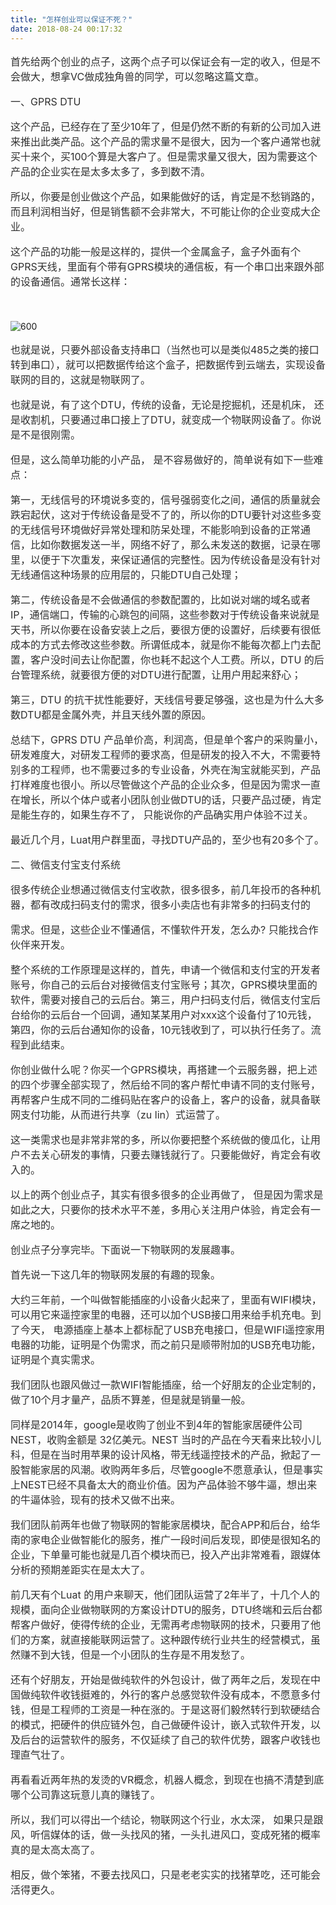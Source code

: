 ```yaml
---
title: "怎样创业可以保证不死？"
date: 2018-08-24 00:17:32
---
```


<p style="color:rgb(47,47,47);font-family:'-apple-system', 'SF UI Text', Arial, 'PingFang SC', 'Hiragino Sans GB', 'Microsoft YaHei', 'WenQuanYi Micro Hei', sans-serif;font-size:16px;">首先给两个创业的点子，这两个点子可以保证会有一定的收入，但是不会做大，想拿VC做成独角兽的同学，可以忽略这篇文章。</p>

<p style="color:rgb(47,47,47);font-family:'-apple-system', 'SF UI Text', Arial, 'PingFang SC', 'Hiragino Sans GB', 'Microsoft YaHei', 'WenQuanYi Micro Hei', sans-serif;font-size:16px;">一、GPRS DTU</p>

<p style="color:rgb(47,47,47);font-family:'-apple-system', 'SF UI Text', Arial, 'PingFang SC', 'Hiragino Sans GB', 'Microsoft YaHei', 'WenQuanYi Micro Hei', sans-serif;font-size:16px;">这个产品，已经存在了至少10年了，但是仍然不断的有新的公司加入进来推出此类产品。这个产品的需求量不是很大，因为一个客户通常也就买十来个，买100个算是大客户了。但是需求量又很大，因为需要这个产品的企业实在是太多太多了，多到数不清。</p>

<p style="color:rgb(47,47,47);font-family:'-apple-system', 'SF UI Text', Arial, 'PingFang SC', 'Hiragino Sans GB', 'Microsoft YaHei', 'WenQuanYi Micro Hei', sans-serif;font-size:16px;">所以，你要是创业做这个产品，如果能做好的话，肯定是不愁销路的，而且利润相当好，但是销售额不会非常大，不可能让你的企业变成大企业。</p>

<p style="color:rgb(47,47,47);font-family:'-apple-system', 'SF UI Text', Arial, 'PingFang SC', 'Hiragino Sans GB', 'Microsoft YaHei', 'WenQuanYi Micro Hei', sans-serif;font-size:16px;">这个产品的功能一般是这样的，提供一个金属盒子，盒子外面有个GPRS天线，里面有个带有GPRS模块的通信板，有一个串口出来跟外部的设备通信。通常长这样：</p>

<p style="color:rgb(47,47,47);font-family:'-apple-system', 'SF UI Text', Arial, 'PingFang SC', 'Hiragino Sans GB', 'Microsoft YaHei', 'WenQuanYi Micro Hei', sans-serif;font-size:16px;"><br /></p>

<div><div><div><img src="https://upload-images.jianshu.io/upload_images/4830067-98dd09353552333e.jpg?imageMogr2/auto-orient/strip%7CimageView2/2/w/600" style="height:auto;" alt="600" /></div></div></div>

<p style="color:rgb(47,47,47);font-family:'-apple-system', 'SF UI Text', Arial, 'PingFang SC', 'Hiragino Sans GB', 'Microsoft YaHei', 'WenQuanYi Micro Hei', sans-serif;font-size:16px;">也就是说，只要外部设备支持串口（当然也可以是类似485之类的接口转到串口），就可以把数据传给这个盒子，把数据传到云端去，实现设备联网的目的，这就是物联网了。</p>

<p style="color:rgb(47,47,47);font-family:'-apple-system', 'SF UI Text', Arial, 'PingFang SC', 'Hiragino Sans GB', 'Microsoft YaHei', 'WenQuanYi Micro Hei', sans-serif;font-size:16px;">也就是说，有了这个DTU，传统的设备，无论是挖掘机，还是机床， 还是收割机，只要通过串口接上了DTU，就变成一个物联网设备了。你说是不是很刚需。</p>

<p style="color:rgb(47,47,47);font-family:'-apple-system', 'SF UI Text', Arial, 'PingFang SC', 'Hiragino Sans GB', 'Microsoft YaHei', 'WenQuanYi Micro Hei', sans-serif;font-size:16px;">但是，这么简单功能的小产品， 是不容易做好的，简单说有如下一些难点：</p>

<p style="color:rgb(47,47,47);font-family:'-apple-system', 'SF UI Text', Arial, 'PingFang SC', 'Hiragino Sans GB', 'Microsoft YaHei', 'WenQuanYi Micro Hei', sans-serif;font-size:16px;">第一，无线信号的环境说多变的，信号强弱变化之间，通信的质量就会跌宕起伏，这对于传统设备是受不了的，所以你的DTU要针对这些多变的无线信号环境做好异常处理和防呆处理，不能影响到设备的正常通信，比如你数据发送一半，网络不好了，那么未发送的数据，记录在哪里，以便于下次重发，来保证通信的完整性。因为传统设备是没有针对无线通信这种场景的应用层的，只能DTU自己处理；</p>

<p style="color:rgb(47,47,47);font-family:'-apple-system', 'SF UI Text', Arial, 'PingFang SC', 'Hiragino Sans GB', 'Microsoft YaHei', 'WenQuanYi Micro Hei', sans-serif;font-size:16px;">第二，传统设备是不会做通信的参数配置的，比如说对端的域名或者IP，通信端口，传输的心跳包的间隔，这些参数对于传统设备来说就是天书，所以你要在设备安装上之后，要很方便的设置好，后续要有很低成本的方式去修改这些参数。所谓低成本，就是你不能每次都上门去配置，客户没时间去让你配置，你也耗不起这个人工费。所以，DTU 的后台管理系统，就要很方便的对DTU进行配置，让用户用起来舒心；</p>

<p style="color:rgb(47,47,47);font-family:'-apple-system', 'SF UI Text', Arial, 'PingFang SC', 'Hiragino Sans GB', 'Microsoft YaHei', 'WenQuanYi Micro Hei', sans-serif;font-size:16px;">第三，DTU 的抗干扰性能要好，天线信号要足够强，这也是为什么大多数DTU都是金属外壳，并且天线外置的原因。</p>

<p style="color:rgb(47,47,47);font-family:'-apple-system', 'SF UI Text', Arial, 'PingFang SC', 'Hiragino Sans GB', 'Microsoft YaHei', 'WenQuanYi Micro Hei', sans-serif;font-size:16px;">总结下，GPRS DTU 产品单价高，利润高，但是单个客户的采购量小，研发难度大，对研发工程师的要求高，但是研发的投入不大，不需要特别多的工程师，也不需要过多的专业设备，外壳在淘宝就能买到，产品打样难度也很小。所以尽管做这个产品的企业众多，但是因为需求一直在增长，所以个体户或者小团队创业做DTU的话，只要产品过硬，肯定是能生存的，如果生存不了， 只能说你的产品确实用户体验不过关。</p>

<p style="color:rgb(47,47,47);font-family:'-apple-system', 'SF UI Text', Arial, 'PingFang SC', 'Hiragino Sans GB', 'Microsoft YaHei', 'WenQuanYi Micro Hei', sans-serif;font-size:16px;">最近几个月，Luat用户群里面，寻找DTU产品的，至少也有20多个了。</p>

<p style="color:rgb(47,47,47);font-family:'-apple-system', 'SF UI Text', Arial, 'PingFang SC', 'Hiragino Sans GB', 'Microsoft YaHei', 'WenQuanYi Micro Hei', sans-serif;font-size:16px;">二、微信支付宝支付系统</p>

<p style="color:rgb(47,47,47);font-family:'-apple-system', 'SF UI Text', Arial, 'PingFang SC', 'Hiragino Sans GB', 'Microsoft YaHei', 'WenQuanYi Micro Hei', sans-serif;font-size:16px;">很多传统企业想通过微信支付宝收款，很多很多，前几年投币的各种机器，都有改成扫码支付的需求，很多小卖店也有非常多的扫码支付的</p>

<p style="color:rgb(47,47,47);font-family:'-apple-system', 'SF UI Text', Arial, 'PingFang SC', 'Hiragino Sans GB', 'Microsoft YaHei', 'WenQuanYi Micro Hei', sans-serif;font-size:16px;">需求。但是，这些企业不懂通信，不懂软件开发，怎么办? 只能找合作伙伴来开发。</p>

<p style="color:rgb(47,47,47);font-family:'-apple-system', 'SF UI Text', Arial, 'PingFang SC', 'Hiragino Sans GB', 'Microsoft YaHei', 'WenQuanYi Micro Hei', sans-serif;font-size:16px;">整个系统的工作原理是这样的，首先，申请一个微信和支付宝的开发者账号，你自己的云后台对接微信支付宝账号；其次，GPRS模块里面的软件，需要对接自己的云后台。第三，用户扫码支付后，微信支付宝后台给你的云后台一个回调，通知某某用户对xxx这个设备付了10元钱，第四，你的云后台通知你的设备，10元钱收到了，可以执行任务了。流程到此结束。</p>

<p style="color:rgb(47,47,47);font-family:'-apple-system', 'SF UI Text', Arial, 'PingFang SC', 'Hiragino Sans GB', 'Microsoft YaHei', 'WenQuanYi Micro Hei', sans-serif;font-size:16px;">你创业做什么呢？你买一个GPRS模块，再搭建一个云服务器，把上述的四个步骤全部实现了，然后给不同的客户帮忙申请不同的支付账号，再帮客户生成不同的二维码贴在客户的设备上，客户的设备，就具备联网支付功能，从而进行共享（zu lin）式运营了。</p>

<p style="color:rgb(47,47,47);font-family:'-apple-system', 'SF UI Text', Arial, 'PingFang SC', 'Hiragino Sans GB', 'Microsoft YaHei', 'WenQuanYi Micro Hei', sans-serif;font-size:16px;">这一类需求也是非常非常的多，所以你要把整个系统做的傻瓜化，让用户不去关心研发的事情，只要去赚钱就行了。只要能做好，肯定会有收入的。</p>

<p style="color:rgb(47,47,47);font-family:'-apple-system', 'SF UI Text', Arial, 'PingFang SC', 'Hiragino Sans GB', 'Microsoft YaHei', 'WenQuanYi Micro Hei', sans-serif;font-size:16px;">以上的两个创业点子，其实有很多很多的企业再做了， 但是因为需求是如此之大，只要你的技术水平不差，多用心关注用户体验，肯定会有一席之地的。</p>

<p style="color:rgb(47,47,47);font-family:'-apple-system', 'SF UI Text', Arial, 'PingFang SC', 'Hiragino Sans GB', 'Microsoft YaHei', 'WenQuanYi Micro Hei', sans-serif;font-size:16px;">创业点子分享完毕。下面说一下物联网的发展趣事。</p>

<p style="color:rgb(47,47,47);font-family:'-apple-system', 'SF UI Text', Arial, 'PingFang SC', 'Hiragino Sans GB', 'Microsoft YaHei', 'WenQuanYi Micro Hei', sans-serif;font-size:16px;">首先说一下这几年的物联网发展的有趣的现象。</p>

<p style="color:rgb(47,47,47);font-family:'-apple-system', 'SF UI Text', Arial, 'PingFang SC', 'Hiragino Sans GB', 'Microsoft YaHei', 'WenQuanYi Micro Hei', sans-serif;font-size:16px;">大约三年前，一个叫做智能插座的小设备火起来了，里面有WIFI模块，可以用它来遥控家里的电器，还可以加个USB接口用来给手机充电。到了今天， 电源插座上基本上都标配了USB充电接口，但是WIFI遥控家用电器的功能，证明是个伪需求，而之前只是顺带附加的USB充电功能，证明是个真实需求。<br /></p>

<p style="color:rgb(47,47,47);font-family:'-apple-system', 'SF UI Text', Arial, 'PingFang SC', 'Hiragino Sans GB', 'Microsoft YaHei', 'WenQuanYi Micro Hei', sans-serif;font-size:16px;">我们团队也跟风做过一款WIFI智能插座，给一个好朋友的企业定制的，做了10个月才量产，品质不算差，但是就是销量一般。<br /></p>

<p style="color:rgb(47,47,47);font-family:'-apple-system', 'SF UI Text', Arial, 'PingFang SC', 'Hiragino Sans GB', 'Microsoft YaHei', 'WenQuanYi Micro Hei', sans-serif;font-size:16px;">同样是2014年，google是收购了创业不到4年的智能家居硬件公司NEST，收购金额是 32亿美元。NEST 当时的产品在今天看来比较小儿科，但是在当时用苹果的设计风格，带无线遥控技术的产品，掀起了一股智能家居的风潮。收购两年多后，尽管google不愿意承认，但是事实上NEST已经不具备太大的商业价值。因为产品体验不够牛逼，想出来的牛逼体验，现有的技术又做不出来。</p>

<p style="color:rgb(47,47,47);font-family:'-apple-system', 'SF UI Text', Arial, 'PingFang SC', 'Hiragino Sans GB', 'Microsoft YaHei', 'WenQuanYi Micro Hei', sans-serif;font-size:16px;">我们团队前两年也做了物联网的智能家居模块，配合APP和后台，给华南的家电企业做智能化的服务，推广一段时间后发现，即使是很知名的企业，下单量可能也就是几百个模块而已，投入产出非常难看，跟媒体分析的预期差距实在是太大了。<br /></p>

<p style="color:rgb(47,47,47);font-family:'-apple-system', 'SF UI Text', Arial, 'PingFang SC', 'Hiragino Sans GB', 'Microsoft YaHei', 'WenQuanYi Micro Hei', sans-serif;font-size:16px;">前几天有个Luat 的用户来聊天，他们团队运营了2年半了，十几个人的规模，面向企业做物联网的方案设计DTU的服务，DTU终端和云后台都帮客户做好，使得传统的企业，无需再考虑物联网的技术，只要用了他们的方案，就直接能联网运营了。这种跟传统行业共生的经营模式，虽然赚不到大钱，但是一个小团队的生存是不用发愁了。<br /></p>

<p style="color:rgb(47,47,47);font-family:'-apple-system', 'SF UI Text', Arial, 'PingFang SC', 'Hiragino Sans GB', 'Microsoft YaHei', 'WenQuanYi Micro Hei', sans-serif;font-size:16px;">还有个好朋友，开始是做纯软件的外包设计，做了两年之后，发现在中国做纯软件收钱挺难的，外行的客户总感觉软件没有成本，不愿意多付钱，但是工程师的工资是一种在涨的。于是这哥们毅然转行到软硬结合的模式，把硬件的供应链外包，自己做硬件设计，嵌入式软件开发，以及后台的运营软件的服务，不仅延续了自己的软件优势，跟客户收钱也理直气壮了。</p>

<p style="color:rgb(47,47,47);font-family:'-apple-system', 'SF UI Text', Arial, 'PingFang SC', 'Hiragino Sans GB', 'Microsoft YaHei', 'WenQuanYi Micro Hei', sans-serif;font-size:16px;">再看看近两年热的发烫的VR概念，机器人概念，到现在也搞不清楚到底哪个公司靠这玩意儿真的赚钱了。</p>

<p style="color:rgb(47,47,47);font-family:'-apple-system', 'SF UI Text', Arial, 'PingFang SC', 'Hiragino Sans GB', 'Microsoft YaHei', 'WenQuanYi Micro Hei', sans-serif;font-size:16px;">所以，我们可以得出一个结论，物联网这个行业，水太深， 如果只是跟风，听信媒体的话，做一头找风的猪，一头扎进风口，变成死猪的概率真的是太高太高了。</p>

<p style="color:rgb(47,47,47);font-family:'-apple-system', 'SF UI Text', Arial, 'PingFang SC', 'Hiragino Sans GB', 'Microsoft YaHei', 'WenQuanYi Micro Hei', sans-serif;font-size:16px;">相反，做个笨猪，不要去找风口，只是老老实实的找猪草吃，还可能会活得更久。</p>